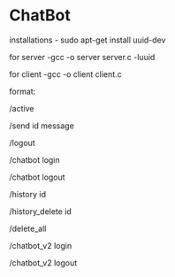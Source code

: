 # ChatBot

installations
    - sudo apt-get install uuid-dev

for server
    -gcc -o server server.c -luuid

for client
    -gcc -o client client.c

format:

/active

/send id message

/logout

/chatbot login

/chatbot logout

/history id

/history_delete id

/delete_all

/chatbot_v2 login

/chatbot_v2 logout
